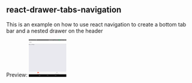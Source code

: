 ## react-drawer-tabs-navigation
This is an example on how to use react navigation to create a bottom tab bar and a nested drawer on the header

Preview:
 <img src="https://github.com/YanNerio/react-drawer-tabs-navigation/blob/master/screenshots/example.gif" width="100" height="100">


